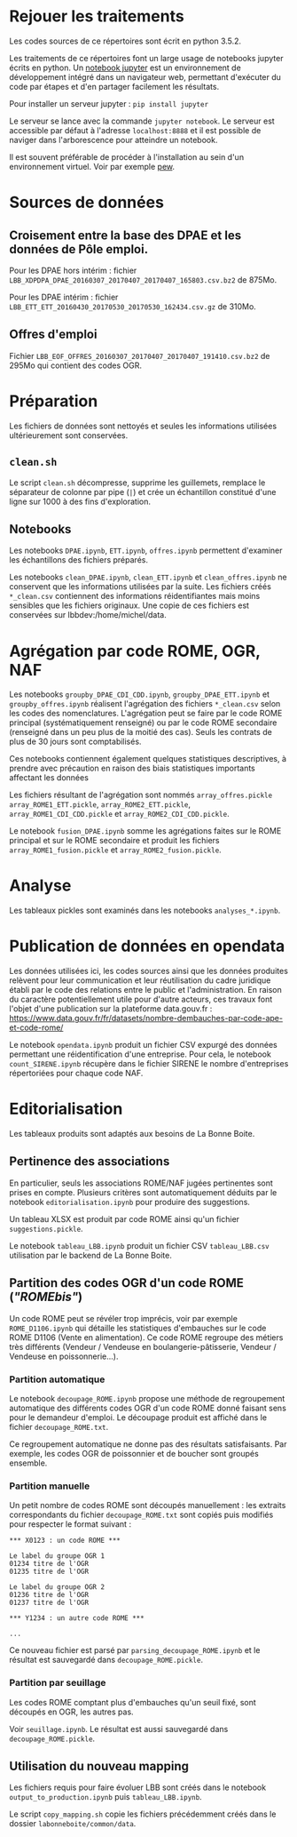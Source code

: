 # Rejouer les traitements

Les codes sources de ce répertoires sont écrit en python 3.5.2.

Les traitements de ce répertoires font un large usage de notebooks jupyter écrits en python. Un [notebook jupyter](http://jupyter.org/) est un environnement de développement intégré dans un navigateur web, permettant d'exécuter du code par étapes et d'en partager facilement les résultats.

Pour installer un serveur jupyter : `pip install jupyter`

Le serveur se lance avec la commande `jupyter notebook`. Le serveur est accessible par défaut à l'adresse `localhost:8888` et il est possible de naviger dans l'arborescence pour atteindre un notebook.

Il est souvent préférable de procéder à l'installation au sein d'un environnement virtuel. Voir par exemple [pew](https://github.com/berdario/pew).


# Sources de données

## Croisement entre la base des DPAE et les données de Pôle emploi.

Pour les DPAE hors intérim : fichier `LBB_XDPDPA_DPAE_20160307_20170407_20170407_165803.csv.bz2` de 875Mo.

Pour les DPAE intérim : fichier `LBB_ETT_ETT_20160430_20170530_20170530_162434.csv.gz` de 310Mo.

## Offres d'emploi

Fichier `LBB_EOF_OFFRES_20160307_20170407_20170407_191410.csv.bz2` de 295Mo qui contient des codes OGR.

# Préparation

Les fichiers de données sont nettoyés et seules les informations utilisées ultérieurement sont conservées.

## `clean.sh`

Le script `clean.sh` décompresse, supprime les guillemets, remplace le séparateur de colonne par pipe (`|`) et crée un échantillon constitué d'une ligne sur 1000 à des fins d'exploration.

## Notebooks

Les notebooks `DPAE.ipynb`, `ETT.ipynb`, `offres.ipynb` permettent d'examiner les échantillons des fichiers préparés.

Les notebooks `clean_DPAE.ipynb`, `clean_ETT.ipynb` et `clean_offres.ipynb` ne conservent que les informations utilisées par la suite.  Les fichiers créés `*_clean.csv` contiennent des informations réidentifiantes mais moins sensibles que les fichiers originaux. Une copie de ces fichiers est conservées sur lbbdev:/home/michel/data.

# Agrégation par code ROME, OGR, NAF

Les notebooks `groupby_DPAE_CDI_CDD.ipynb`, `groupby_DPAE_ETT.ipynb` et `groupby_offres.ipynb` réalisent l'agrégation des fichiers `*_clean.csv` selon les codes des nomenclatures. L'agrégation peut se faire par le code ROME principal (systématiquement renseigné) ou par le code ROME secondaire (renseigné dans un peu plus de la moitié des cas). Seuls les contrats de plus de 30 jours sont comptabilisés.

Ces notebooks contiennent également quelques statistiques descriptives, à prendre avec précaution en raison des biais statistiques importants affectant les données

Les fichiers résultant de l'agrégation sont nommés `array_offres.pickle` `array_ROME1_ETT.pickle`, `array_ROME2_ETT.pickle`, `array_ROME1_CDI_CDD.pickle` et `array_ROME2_CDI_CDD.pickle`.

Le notebook `fusion_DPAE.ipynb` somme les agrégations faites sur le ROME principal et sur le ROME secondaire et produit les fichiers `array_ROME1_fusion.pickle` et `array_ROME2_fusion.pickle`.

# Analyse

Les tableaux pickles sont examinés dans les notebooks `analyses_*.ipynb`.

# Publication de données en opendata

Les données utilisées ici, les codes sources ainsi que les données produites relèvent pour leur communication et leur réutilisation du cadre juridique établi par le code des relations entre le public et l'administration. En raison du caractère potentiellement utile pour d'autre acteurs, ces travaux font l'objet d'une publication sur la plateforme data.gouv.fr : https://www.data.gouv.fr/fr/datasets/nombre-dembauches-par-code-ape-et-code-rome/

Le notebook `opendata.ipynb` produit un fichier CSV expurgé des données permettant une réidentification d'une entreprise. Pour cela, le notebook `count_SIRENE.ipynb` récupère dans le fichier SIRENE le nombre d'entreprises répertoriées pour chaque code NAF.

# Editorialisation

Les tableaux produits sont adaptés aux besoins de La Bonne Boite.

## Pertinence des associations

En particulier, seuls les associations ROME/NAF jugées pertinentes sont prises en compte. Plusieurs critères sont automatiquement déduits par le notebook `editorialisation.ipynb` pour produire des suggestions.

Un tableau XLSX est produit par code ROME ainsi qu'un fichier `suggestions.pickle`.

Le notebook `tableau_LBB.ipynb` produit un fichier CSV `tableau_LBB.csv` utilisation par le backend de La Bonne Boite.

## Partition des codes OGR d'un code ROME (*"ROMEbis"*)

Un code ROME peut se révéler trop imprécis, voir par exemple `ROME_D1106.ipynb` qui détaille les statistiques d'embauches sur le code ROME D1106 (Vente en alimentation). Ce code ROME regroupe des métiers très différents (Vendeur / Vendeuse en boulangerie-pâtisserie, Vendeur / Vendeuse en poissonnerie...).

### Partition automatique

Le notebook `decoupage_ROME.ipynb` propose une méthode de regroupement automatique des différents codes OGR d'un code ROME donné faisant sens pour le demandeur d'emploi. Le découpage produit est affiché dans le fichier `decoupage_ROME.txt`.

Ce regroupement automatique ne donne pas des résultats satisfaisants. Par exemple, les codes OGR de poissonnier et de boucher sont groupés ensemble.

### Partition manuelle

Un petit nombre de codes ROME sont découpés manuellement : les extraits correspondants du fichier `decoupage_ROME.txt` sont copiés puis modifiés pour respecter le format suivant :

```
*** X0123 : un code ROME ***

Le label du groupe OGR 1
01234 titre de l'OGR
01235 titre de l'OGR

Le label du groupe OGR 2
01236 titre de l'OGR
01237 titre de l'OGR

*** Y1234 : un autre code ROME ***

...
```

Ce nouveau fichier est parsé par `parsing_decoupage_ROME.ipynb` et le résultat est sauvegardé dans `decoupage_ROME.pickle`.

### Partition par seuillage

Les codes ROME comptant plus d'embauches qu'un seuil fixé, sont découpés en OGR, les autres pas.

Voir `seuillage.ipynb`. Le résultat est aussi sauvegardé dans `decoupage_ROME.pickle`.

## Utilisation du nouveau mapping

Les fichiers requis pour faire évoluer LBB sont créés dans le notebook `output_to_production.ipynb` puis `tableau_LBB.ipynb`.

Le script `copy_mapping.sh` copie les fichiers précédemment créés dans le dossier `labonneboite/common/data`.
